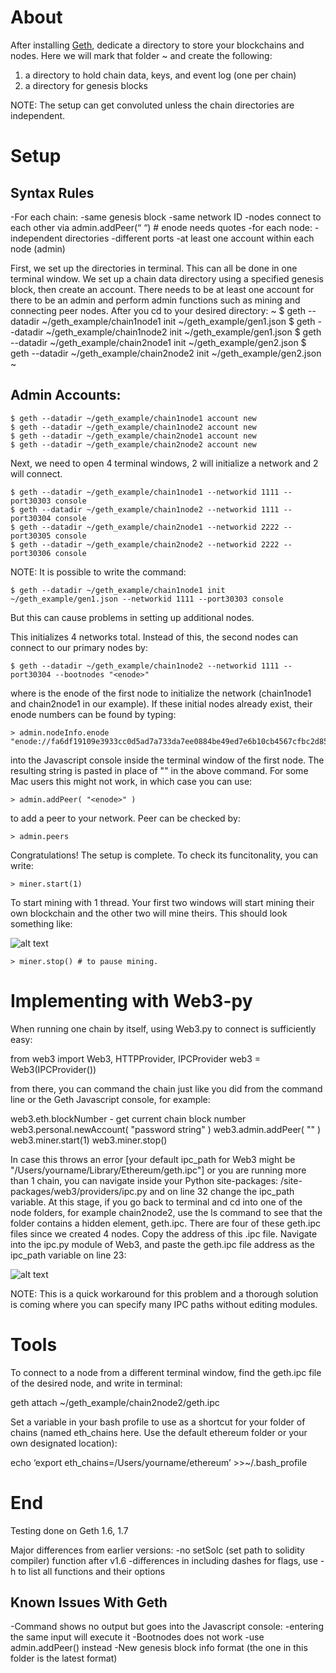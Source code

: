  # About
  
  After installing [Geth](https://github.com/ethereum/go-ethereum/wiki/Building-Ethereum), dedicate a directory to store your blockchains and nodes. Here we will mark that folder ~ and create the following:
  
  1. a directory to hold chain data, keys, and event log (one per chain) 
  1. a directory for genesis blocks
  
  NOTE: The setup can get convoluted unless the chain directories are independent. 
  
  
  # Setup
  
  ## Syntax Rules
  
  -For each chain:
	  -same genesis block
	  -same network ID
	  -nodes connect to each other via admin.addPeer(“ <enode> “) # enode needs quotes
  -for each node:
	  -independent directories
	  -different ports
	  -at least one account within each node (admin)
    
  First, we set up the directories in terminal. This can all be done in one terminal window. We set up a chain data directory using a specified genesis block, then create an account. There needs to be at least one account for there to be an admin and perform admin functions such as mining and connecting peer nodes. After you cd to your desired directory:
  ~
  $ geth --datadir ~/geth_example/chain1node1 init ~/geth_example/gen1.json
  $ geth --datadir ~/geth_example/chain1node2 init ~/geth_example/gen1.json
  $ geth --datadir ~/geth_example/chain2node1 init ~/geth_example/gen2.json
  $ geth --datadir ~/geth_example/chain2node2 init ~/geth_example/gen2.json  
  ~
  ## Admin Accounts: 
  ~~~~~~~~~
  $ geth --datadir ~/geth_example/chain1node1 account new
  $ geth --datadir ~/geth_example/chain1node2 account new
  $ geth --datadir ~/geth_example/chain2node1 account new
  $ geth --datadir ~/geth_example/chain2node2 account new
  ~~~~~~~~~
  Next, we need to open 4 terminal windows, 2 will initialize a network and 2 will connect. 
  ~~~~~~~~~
  $ geth --datadir ~/geth_example/chain1node1 --networkid 1111 --port30303 console
  $ geth --datadir ~/geth_example/chain1node2 --networkid 1111 --port30304 console
  $ geth --datadir ~/geth_example/chain2node1 --networkid 2222 --port30305 console
  $ geth --datadir ~/geth_example/chain2node2 --networkid 2222 --port30306 console
  ~~~~~~~~~
  NOTE: It is possible to write the command:
  ~~~~~~~~~
  $ geth --datadir ~/geth_example/chain1node1 init ~/geth_example/gen1.json --networkid 1111 --port30303 console
  ~~~~~~~~~
  But this can cause problems in setting up additional nodes. 
  
  This initializes 4 networks total. Instead of this, the second nodes can connect to our primary nodes by:
  ~~~~~~~~~
  $ geth --datadir ~/geth_example/chain1node2 --networkid 1111 --port30304 --bootnodes "<enode>"
  ~~~~~~~~~
  where <enode> is the enode of the first node to initialize the network (chain1node1 and chain2node1 in our example). If these initial nodes already exist, their enode numbers can be found by typing:
  ~~~~~~~~~
  > admin.nodeInfo.enode
  "enode://fa6df19109e3933cc0d5ad7a733da7ee0884be49ed7e6b10cb4567cfbc2d853303e1fb61887e49c5ac37e81816b13d699c6edba4a98c071f8956a0df200ccbe1@[::]:30303"
  ~~~~~~~~~
  
  into the Javascript console inside the terminal window of the first node. The resulting string is pasted in place of "<enode>" in the above command. For some Mac users this might not work, in which case you can use:
  ~~~~~~~~~  
  > admin.addPeer( "<enode>" )
  ~~~~~~~~~
  to add a peer to your network. Peer can be checked by:
  ~~~~~~~~~
  > admin.peers
  ~~~~~~~~~
  Congratulations! The setup is complete. To check its funcitonality, you can write:
  ~~~~~~~~~
  > miner.start(1) 
  ~~~~~~~~~
  To start mining with 1 thread. Your first two windows will start mining their own blockchain and the other two will mine theirs. This should look something like:
  
![alt text](https://github.com/Lamden/clove/blob/master/connect/geth_example/mining.png)
  ~~~~~~~~~
  > miner.stop() # to pause mining. 
  ~~~~~~~~~
  
  # Implementing with Web3-py
  
  When running one chain by itself, using Web3.py to connect is sufficiently easy:
  
  from web3 import Web3, HTTPProvider, IPCProvider
  web3 = Web3(IPCProvider())
  
  from there, you can command the chain just like you did from the command line or the Geth Javascript console, for example:
  
  web3.eth.blockNumber - get current chain block number
  web3.personal.newAccount( "password string" )
  web3.admin.addPeer( "<enode>" )
  web3.miner.start(1)
  web3.miner.stop()
  
  In case this throws an error [your default ipc_path for Web3 might be "/Users/yourname/Library/Ethereum/geth.ipc"] or you are running more than 1 chain, you can navigate inside your Python site-packages: /site-packages/web3/providers/ipc.py and on line 32 change the ipc_path variable. At this stage, if you go back to terminal and cd into one of the node folders, for example chain2node2, use the ls command to see that the folder contains a hidden element, geth.ipc. There are four of these geth.ipc files since we created 4 nodes. Copy the address of this .ipc file. Navigate into the ipc.py module of Web3, and paste the geth.ipc file address as the ipc_path variable on line 23:
 
![alt text](https://github.com/Lamden/clove/blob/master/connect/geth_example/ipc_path.png)
  
  NOTE: This is a quick workaround for this problem and a thorough solution is coming where you can specify many IPC paths without editing modules.
  
  # Tools
  
  To connect to a node from a different terminal window, find the geth.ipc file of the desired node, and write in terminal:
  
  geth attach ~/geth_example/chain2node2/geth.ipc
  
  Set a variable in your bash profile to use as a shortcut for your folder of chains (named eth_chains here. Use the default ethereum folder or your own designated location):
  
  echo ‘export eth_chains=/Users/yourname/ethereum’ >>~/.bash_profile 
  
  
  # End 
  
  Testing done on Geth 1.6, 1.7

  Major differences from earlier versions: 
  -no setSolc (set path to solidity compiler) function after v1.6
  -differences in including dashes for flags, use -h to list all functions and their options


  ## Known Issues With Geth
  
  -Command shows no output but goes into the Javascript console: 
   	-entering the same input will execute it
  -Bootnodes does not work 
    -use admin.addPeer(<enode>) instead 
  -New genesis block info format (the one in this folder is the latest format)
  
